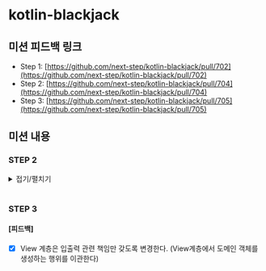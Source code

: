 # kotlin-blackjack

## 미션 피드백 링크

- Step 1: [https://github.com/next-step/kotlin-blackjack/pull/702](https://github.com/next-step/kotlin-blackjack/pull/702)
- Step 2: [https://github.com/next-step/kotlin-blackjack/pull/704](https://github.com/next-step/kotlin-blackjack/pull/704)
- Step 3: [https://github.com/next-step/kotlin-blackjack/pull/705](https://github.com/next-step/kotlin-blackjack/pull/705)

## 미션 내용

### STEP 2

<details>
<summary>접기/펼치기</summary>
<div markdown="1">

#### [요구 사항 분석]

- 딜러와 플레이어 중 카드의 합이 21 또는 21에 가장 가까운 숫자를 가지는 쪽이 승자
- Ace는 1 또는 11 중에 더 유리한 숫자로 계산
- King, Queen, Jack은 각각 10으로 계산
- 게임 시작 시 플레이어는 두 장의 카드를 지급 받음
- 두 장의 카드 숫자를 합쳐 21을 초과하지 않으면서 21에 가깝게 만들면 승리
- 21을 넘지 않을 경우 원한다면 얼마든지 카드를 계속 뽑을 수 있음
- 21을 넘을 경우 카드는 더 뽑지 못하고 패배한다

#### [기능 목록]

- [x] 게임에 참여할 사람을 입력받는다.
- [x] 게임 카드는 총 52장이다. (스페이드, 클로버, 하트, 다이아 : 2~10, Ace, J, Q, K)
- [x] 게임 시작 시 각 참여자들은 2장의 카드를 받는다.
- [x] 카드를 받을 경우 각 참여자들이 가진 패를 출력한다.
- [x] 카드의 총 숫자가 21 이하면 계속 카드를 뽑을 수 있다.
- [x] Ace 카드는 1과 11 중에 21에 더 가까운 숫자가 될 수 있게 선택된다.
- [x] 카드의 총 숫자가 21 초과이면 더이상 카드를 뽑을 수 없다.
- [x] 카드의 총 숫자가 21 초과일 때 Ace 카드가 있을 경우, Ace 카드는 1로 계산된다.
- [x] 카드를 뽑을 때 마다 현재 패를 출력한다.
- [x] 한 플레이어가 더이상 카드를 받지 않으면, 다음 참가자가 게임을 시작한다.
- [x] 게임이 종료되면 각 플레이어의 현재 패와 결과 점수를 출력한다.
- [x] 모든 엔티티를 작게 유지하고, indent(인덴트, 들여쓰기) depth를 2를 넘지 않도록 구현한다.

</div>
</details>

<br>

### STEP 3

#### [피드백]

- [x] View 계층은 입출력 관련 책임만 갖도록 변경한다. (View계층에서 도메인 객체를 생성하는 행위를 이관한다)
